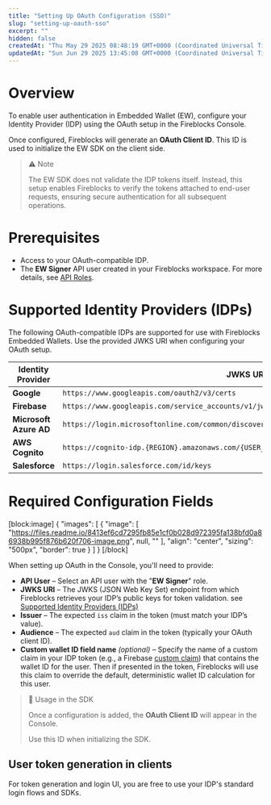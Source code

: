 ```yaml
---
title: "Setting Up OAuth Configuration (SSO)"
slug: "setting-up-oauth-sso"
excerpt: ""
hidden: false
createdAt: "Thu May 29 2025 08:48:19 GMT+0000 (Coordinated Universal Time)"
updatedAt: "Sun Jun 29 2025 13:45:08 GMT+0000 (Coordinated Universal Time)"
---
```

# Overview

To enable user authentication in Embedded Wallet (EW), configure your Identity Provider (IDP) using the OAuth setup in the Fireblocks Console.

Once configured, Fireblocks will generate an **OAuth Client ID**. This ID is used to initialize the EW SDK on the client side.

> ⚠️ Note
> 
> The EW SDK does not validate the IDP tokens itself. Instead, this setup enables Fireblocks to verify the tokens attached to end-user requests, ensuring secure authentication for all subsequent operations.

# Prerequisites

- Access to your OAuth-compatible IDP.
- The **EW Signer** API user created in your Fireblocks workspace. For more details, see [API Roles](https://ncw-developers.fireblocks.com/docs/api-communication#api-roles).

# Supported Identity Providers (IDPs)

The following OAuth-compatible IDPs are supported for use with Fireblocks Embedded Wallets. Use the provided JWKS URI when configuring your OAuth setup. 

| Identity Provider      | JWKS URI                                                                                    |
| ---------------------- | ------------------------------------------------------------------------------------------- |
| **Google**             | `https://www.googleapis.com/oauth2/v3/certs`                                                |
| **Firebase**           | `https://www.googleapis.com/service_accounts/v1/jwk/securetoken@system.gserviceaccount.com` |
| **Microsoft Azure AD** | `https://login.microsoftonline.com/common/discovery/v2.0/keys`                              |
| **AWS Cognito**        | `https://cognito-idp.{REGION}.amazonaws.com/{USER_POOL_ID}/.well-known/jwks.json`           |
| **Salesforce**         | `https://login.salesforce.com/id/keys`                                                      |

# Required Configuration Fields

[block:image]
{
  "images": [
    {
      "image": [
        "https://files.readme.io/8413ef6cd7295fb85e1cf0b028d972395fa138bfd0a86938b995f876b620f706-image.png",
        null,
        ""
      ],
      "align": "center",
      "sizing": "500px",
      "border": true
    }
  ]
}
[/block]


When setting up OAuth in the Console, you'll need to provide:

- **API User** – Select an API user with the "**EW Signer**" role.
- **JWKS URI** – The JWKS (JSON Web Key Set) endpoint from which Fireblocks retrieves your IDP’s public keys for token validation. see [Supported Identity Providers (IDPs)](https://ncw-developers.fireblocks.com/docs/setting-up-oauth-sso#supported-identity-providers-idps)
- **Issuer** – The expected `iss` claim in the token (must match your IDP’s value).
- **Audience** – The expected `aud` claim in the token (typically your OAuth client ID).
- **Custom wallet ID field name** _(optional)_ – Specify the name of a custom claim in your IDP token (e.g., a Firebase [custom claim](https://firebase.google.com/docs/auth/admin/custom-claims)) that contains the wallet ID for the user. Then if presented in the token, Fireblocks will use this claim to override the default, deterministic wallet ID calculation for this user.

> 📘 Usage in the SDK
> 
> Once a configuration is added, the **OAuth Client ID** will appear in the Console.
> 
> Use this ID when initializing the SDK.

## User token generation in clients

For token generation and login UI, you are free to use your IDP's standard login flows and SDKs.
